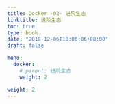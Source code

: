 ```yaml
---
title: Docker -02- 进阶生态
linktitle: 进阶生态
toc: true
type: book
date: "2018-12-06T10:06:06+08:00"
draft: false

menu:
  docker:
    # parent: 进阶生态
    weight: 2

weight: 2
---
```

